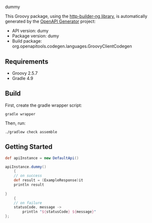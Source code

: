 # 

dummy

This Groovy package, using the [http-builder-ng library](https://http-builder-ng.github.io/http-builder-ng/), is automatically generated by the [OpenAPI Generator](https://openapi-generator.tech) project:

- API version: dumy
- Package version: dumy
- Build package: org.openapitools.codegen.languages.GroovyClientCodegen

## Requirements

* Groovy 2.5.7
* Gradle 4.9

## Build

First, create the gradle wrapper script:

```
gradle wrapper
```

Then, run:

```
./gradlew check assemble
```

## Getting Started


```groovy
def apiInstance = new DefaultApi()

apiInstance.dummy()
    {
    // on success
    def result = (ExampleResponse)it
    println result
    
}
    {
    // on failure
    statusCode, message ->
        println "${statusCode} ${message}"
};
```

